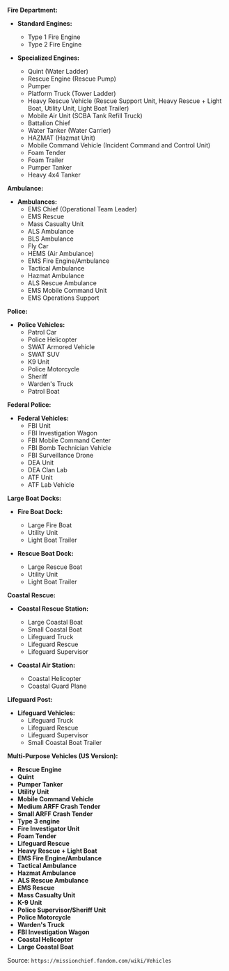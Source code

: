 **Fire Department:**

- **Standard Engines:**
  - Type 1 Fire Engine
  - Type 2 Fire Engine

- **Specialized Engines:**
  - Quint (Water Ladder)
  - Rescue Engine (Rescue Pump)
  - Pumper
  - Platform Truck (Tower Ladder)
  - Heavy Rescue Vehicle (Rescue Support Unit, Heavy Rescue + Light Boat, Utility Unit, Light Boat Trailer)
  - Mobile Air Unit (SCBA Tank Refill Truck)
  - Battalion Chief
  - Water Tanker (Water Carrier)
  - HAZMAT (Hazmat Unit)
  - Mobile Command Vehicle (Incident Command and Control Unit)
  - Foam Tender
  - Foam Trailer
  - Pumper Tanker
  - Heavy 4x4 Tanker

**Ambulance:**

- **Ambulances:**
  - EMS Chief (Operational Team Leader)
  - EMS Rescue
  - Mass Casualty Unit
  - ALS Ambulance
  - BLS Ambulance
  - Fly Car
  - HEMS (Air Ambulance)
  - EMS Fire Engine/Ambulance
  - Tactical Ambulance
  - Hazmat Ambulance
  - ALS Rescue Ambulance
  - EMS Mobile Command Unit
  - EMS Operations Support

**Police:**

- **Police Vehicles:**
  - Patrol Car
  - Police Helicopter
  - SWAT Armored Vehicle
  - SWAT SUV
  - K9 Unit
  - Police Motorcycle
  - Sheriff
  - Warden's Truck
  - Patrol Boat

**Federal Police:**

- **Federal Vehicles:**
  - FBI Unit
  - FBI Investigation Wagon
  - FBI Mobile Command Center
  - FBI Bomb Technician Vehicle
  - FBI Surveillance Drone
  - DEA Unit
  - DEA Clan Lab
  - ATF Unit
  - ATF Lab Vehicle

**Large Boat Docks:**

- **Fire Boat Dock:**
  - Large Fire Boat
  - Utility Unit
  - Light Boat Trailer

- **Rescue Boat Dock:**
  - Large Rescue Boat
  - Utility Unit
  - Light Boat Trailer

**Coastal Rescue:**

- **Coastal Rescue Station:**
  - Large Coastal Boat
  - Small Coastal Boat
  - Lifeguard Truck
  - Lifeguard Rescue
  - Lifeguard Supervisor

- **Coastal Air Station:**
  - Coastal Helicopter
  - Coastal Guard Plane

**Lifeguard Post:**

- **Lifeguard Vehicles:**
  - Lifeguard Truck
  - Lifeguard Rescue
  - Lifeguard Supervisor
  - Small Coastal Boat Trailer

**Multi-Purpose Vehicles (US Version):**

- **Rescue Engine**
- **Quint**
- **Pumper Tanker**
- **Utility Unit**
- **Mobile Command Vehicle**
- **Medium ARFF Crash Tender**
- **Small ARFF Crash Tender**
- **Type 3 engine**
- **Fire Investigator Unit**
- **Foam Tender**
- **Lifeguard Rescue**
- **Heavy Rescue + Light Boat**
- **EMS Fire Engine/Ambulance**
- **Tactical Ambulance**
- **Hazmat Ambulance**
- **ALS Rescue Ambulance**
- **EMS Rescue**
- **Mass Casualty Unit**
- **K-9 Unit**
- **Police Supervisor/Sheriff Unit**
- **Police Motorcycle**
- **Warden's Truck**
- **FBI Investigation Wagon**
- **Coastal Helicopter**
- **Large Coastal Boat**

Source: `https://missionchief.fandom.com/wiki/Vehicles`